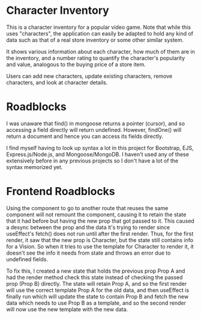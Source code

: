 # Character Inventory

This is a character inventory for a popular video game. Note that while this uses "characters", the application can easily be adapted to hold any kind of data such as that of a real store inventory or some other similar system. 

It shows various information about each character, how much of them are in the inventory, and a number rating to quantify the character's popularity and value, analogous to the buying price of a store item. 

Users can add new characters, update existing characters, remove characters, and look at character details. 

# Roadblocks

I was unaware that find() in mongoose returns a pointer (cursor), and so accessing a field directly will return undefined. However, findOne() will return a document and hence  you can access its fields directly.

I find myself having to look up syntax a lot in this project for Bootstrap, EJS, Express.js/Node.js, and Mongoose/MongoDB. I haven't used any of these extensively before in any previous projects so I don't have a lot of the syntax memorized yet. 

# Frontend Roadblocks

Using the <Link> component to go to another route that reuses the same component <A> will not remount the
component, causing it to retain the state that it had before but having the new prop that got passed to it. This caused a desync between the prop and the data it's trying to render since useEffect's fetch() does not run until after the first render. Thus, for the first render, it saw that the new prop is Character, but the state still contains info for a Vision. So when it tries to use the template for Character to render it, it doesn't see the info it needs from state and throws an error due to undefined fields.

To fix this, I created a new state that holds the previous prop Prop A and had the render method check this state instead of checking the passed prop (Prop B) directly. The state will retain Prop A, and so the first render will use the correct template Prop A for the old data, and then useEffect is finally run which will update the state to contain Prop B and fetch the new data which needs to use Prop B as a template, and so the second render will now use the new template with the new data. 
